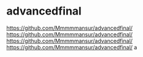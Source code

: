 # advancedfinal

https://github.com/Mmmmmansur/advancedfinal/
https://github.com/Mmmmmansur/advancedfinal/
https://github.com/Mmmmmansur/advancedfinal/
https://github.com/Mmmmmansur/advancedfinal/
a
